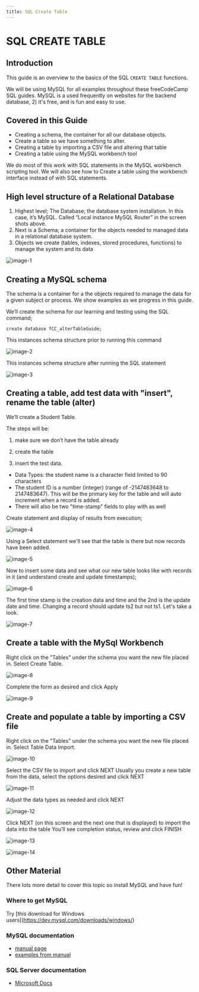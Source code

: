 ```yaml
---
title: SQL Create Table
---
```

# SQL CREATE TABLE

## Introduction

This guide is an overview to the basics of the SQL `CREATE TABLE` functions. 

We will be using MySQL for all examples throughout these freeCodeCamp SQL guides. MySQL is a used frequently on websites for the backend database, 2) it's free, and is fun and easy to use.

## Covered in this Guide

* Creating a schema, the container for all our database objects.
* Create a table so we have something to alter. 
* Creating a table by importing a CSV file and altering that table
* Creating a table using the MySQL workbench tool

We do most of this work with SQL statements in the MySQL workbench scripting tool.  We will also see how to Create a table using the workbench interface instead of with SQL statements.

## High level structure of a Relational Database

1. Highest level; The Database; the database system installation.  In this case, it’s MySQL. Called “Local instance MySQL Router” in the screen shots above.
2. Next is a Schema; a container for the objects needed to managed data in a relational database system.
3. Objects we create (tables, indexes, stored procedures, functions) to manage the system and its data

![image-1](https://github.com/SteveChevalier/guide-images/blob/master/create_table01.JPG?raw=true)

## Creating a MySQL schema

The schema is a container for a the objects required to manage the data for a given subject or process.  We show examples as we progress in this guide.

We’ll create the schema for our learning and testing using the SQL command;

```
create database fCC_alterTableGuide;
```

This instances schema structure prior to running this command

![image-2](https://github.com/SteveChevalier/guide-images/blob/master/create_table02.JPG?raw=true)

This instances schema structure after running the SQL statement

![image-3](https://github.com/SteveChevalier/guide-images/blob/master/create_table03.JPG?raw=true)

## Creating a table, add test data with "insert", rename the table (alter)

We’ll create a Student Table.

The steps will be: 

1. make sure we don’t have the table already 




2. create the table 
3. insert the test data.

* Data Types: the student name is a character field limited to 90 characters
* The student ID is a number (integer) (range of -2147483648 to 2147483647). This will be the primary key for the table and will auto increment when a record is added.
* There will also be two "time-stamp" fields to play with as well

Create statement and display of results from execution;

![image-4](https://github.com/SteveChevalier/guide-images/blob/master/create_table04.JPG?raw=true)

Using a Select statement we'll see that the table is there but now records have been added.

![image-5](https://github.com/SteveChevalier/guide-images/blob/master/create_table05.JPG?raw=true)

Now to insert some data and see what our new table looks like with records in it (and understand create and update timestamps);

![image-6](https://github.com/SteveChevalier/guide-images/blob/master/create_table06.JPG?raw=true)

The first time stamp is the creation data and time and the 2nd is the update date and time.  Changing a record should update ts2 but not ts1. Let's take a look.

![image-7](https://github.com/SteveChevalier/guide-images/blob/master/create_table07.JPG?raw=true)

## Create a table with the MySql Workbench

Right click on the "Tables" under the schema you want the new file placed in. Select Create Table.

![image-8](https://github.com/SteveChevalier/guide-images/blob/master/create_table08.JPG?raw=true)

Complete the form as desired and click Apply

![image-9](https://github.com/SteveChevalier/guide-images/blob/master/create_table09.JPG?raw=true)

## Create and populate a table by importing a CSV file

Right click on the "Tables" under the schema you want the new file placed in. Select Table Data Import.

![image-10](https://github.com/SteveChevalier/guide-images/blob/master/create_table10.JPG?raw=true)

Select the CSV file to import and click NEXT
Usually you create a new table from the data, select the options desired and click NEXT

![image-11](https://github.com/SteveChevalier/guide-images/blob/master/create_table11.JPG?raw=true)

Adjust the data types as needed and click NEXT

![image-12](https://github.com/SteveChevalier/guide-images/blob/master/create_table12.JPG?raw=true)

Click NEXT (on this screen and the next one that is displayed) to import the data into the table
You’ll see completion status, review and click FINISH

![image-13](https://github.com/SteveChevalier/guide-images/blob/master/create_table13.JPG?raw=true)

![image-14](https://github.com/SteveChevalier/guide-images/blob/master/create_table14.JPG?raw=true)

## Other Material

There lots more detail to cover this topic so install MySQL and have fun!

### Where to get MySQL

Try [this download for Windows users[(https://dev.mysql.com/downloads/windows/)


### MySQL documentation
* <a href='https://dev.mysql.com/doc/refman/5.7/en/alter-table.html' target='_blank' rel='nofollow'>manual page</a>
* <a href='https://dev.mysql.com/doc/refman/5.7/en/alter-table-examples.html' target='_blank' rel='nofollow'>examples from manual</a>

### SQL Server documentation
* <a href='https://docs.microsoft.com/en-us/sql/t-sql/statements/create-table-transact-sql' target='_blank' rel='nofollow'>Microsoft Docs</a>
